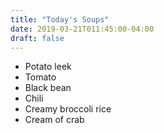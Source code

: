 ```yaml
---
title: "Today's Soups"
date: 2019-03-21T011:45:00-04:00
draft: false
---
```


- Potato leek
- Tomato
- Black bean
- Chili
- Creamy broccoli rice
- Cream of crab
